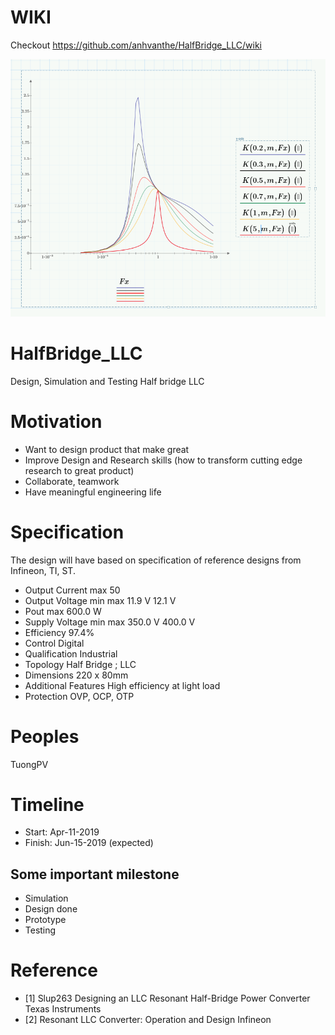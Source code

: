 # WIKI
Checkout https://github.com/anhvanthe/HalfBridge_LLC/wiki


![GitHub Logo](/pic/voltage-gain-function.PNG)

# HalfBridge_LLC
Design, Simulation and Testing Half bridge LLC

# Motivation 
* Want to design product that make great
* Improve Design and Research skills (how to transform cutting edge research to great product)
* Collaborate, teamwork
* Have meaningful engineering life


# Specification
The design will have based on specification of reference designs from Infineon, TI, ST.

* Output Current   max	50
* Output Voltage   min  max	11.9 V   12.1 V
* Pout   max	600.0 W
* Supply Voltage   min  max	350.0 V   400.0 V
* Efficiency	97.4%
* Control	Digital
* Qualification	Industrial
* Topology	Half Bridge ; LLC
* Dimensions	220 x 80mm
* Additional Features	High efficiency at light load
* Protection	OVP, OCP, OTP


# Peoples
TuongPV

# Timeline 
-	Start: Apr-11-2019
-	Finish: Jun-15-2019 (expected)

## Some important milestone
* Simulation
* Design done
* Prototype
* Testing

# Reference
* [1] Slup263 Designing an LLC Resonant Half-Bridge Power Converter Texas Instruments
* [2] Resonant LLC Converter: Operation and Design Infineon

